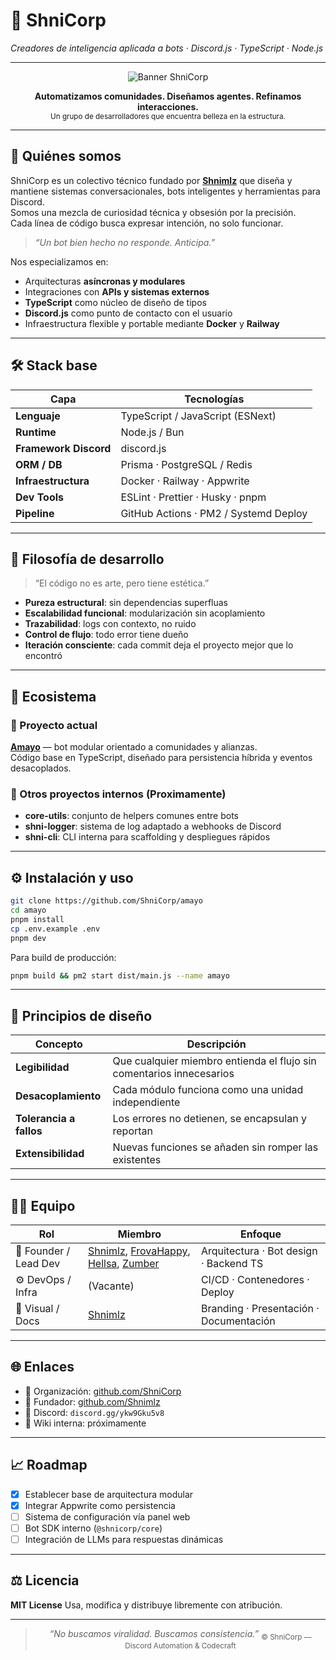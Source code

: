 
# 🧠 ShniCorp  
_Creadores de inteligencia aplicada a bots · Discord.js · TypeScript · Node.js_

---

<div align="center">

![Banner ShniCorp](https://i.imgur.com/0q06YRC.jpeg)

**Automatizamos comunidades. Diseñamos agentes. Refinamos interacciones.**  
<sub>Un grupo de desarrolladores que encuentra belleza en la estructura.</sub>

</div>

---

## 🧩 Quiénes somos

ShniCorp es un colectivo técnico fundado por [**Shnimlz**](https://github.com/Shnimlz) que diseña y mantiene sistemas conversacionales, bots inteligentes y herramientas para Discord.  
Somos una mezcla de curiosidad técnica y obsesión por la precisión.  
Cada línea de código busca expresar intención, no solo funcionar.

> _“Un bot bien hecho no responde. Anticipa.”_

Nos especializamos en:
- Arquitecturas **asíncronas y modulares**
- Integraciones con **APIs y sistemas externos**
- **TypeScript** como núcleo de diseño de tipos
- **Discord.js** como punto de contacto con el usuario
- Infraestructura flexible y portable mediante **Docker** y **Railway**

---

## 🛠 Stack base

| Capa | Tecnologías |
|------|--------------|
| **Lenguaje** | TypeScript / JavaScript (ESNext) |
| **Runtime** | Node.js / Bun |
| **Framework Discord** | discord.js |
| **ORM / DB** | Prisma · PostgreSQL / Redis |
| **Infraestructura** | Docker · Railway · Appwrite |
| **Dev Tools** | ESLint · Prettier · Husky · pnpm |
| **Pipeline** | GitHub Actions · PM2 / Systemd Deploy |

---

## 🧱 Filosofía de desarrollo

> “El código no es arte, pero tiene estética.”

- **Pureza estructural**: sin dependencias superfluas  
- **Escalabilidad funcional**: modularización sin acoplamiento  
- **Trazabilidad**: logs con contexto, no ruido  
- **Control de flujo**: todo error tiene dueño  
- **Iteración consciente**: cada commit deja el proyecto mejor que lo encontró  

---

## 🧬 Ecosistema

### 🚀 Proyecto actual
**[Amayo](https://github.com/ShniCorp/amayo)** — bot modular orientado a comunidades y alianzas.  
Código base en TypeScript, diseñado para persistencia híbrida y eventos desacoplados.  

### 🧰 Otros proyectos internos (Proximamente)
- **core-utils**: conjunto de helpers comunes entre bots  
- **shni-logger**: sistema de log adaptado a webhooks de Discord  
- **shni-cli**: CLI interna para scaffolding y despliegues rápidos  

---

## ⚙️ Instalación y uso

```bash
git clone https://github.com/ShniCorp/amayo
cd amayo
pnpm install
cp .env.example .env
pnpm dev
````

Para build de producción:

```bash
pnpm build && pm2 start dist/main.js --name amayo
```

---

## 🧠 Principios de diseño

| Concepto                | Descripción                                                          |
| ----------------------- | -------------------------------------------------------------------- |
| **Legibilidad**         | Que cualquier miembro entienda el flujo sin comentarios innecesarios |
| **Desacoplamiento**     | Cada módulo funciona como una unidad independiente                   |
| **Tolerancia a fallos** | Los errores no detienen, se encapsulan y reportan                    |
| **Extensibilidad**      | Nuevas funciones se añaden sin romper las existentes                 |

---

## 🧍‍♂️ Equipo

| Rol                   | Miembro                               | Enfoque                                 |
| --------------------- | ------------------------------------- | --------------------------------------- |
| 🧩 Founder / Lead Dev | [Shnimlz](https://github.com/Shnimlz), [FrovaHappy](https://github.com/FrovaHappy), [Hellsa](https://github.com/Hellsa), [Zumber](https://github.com/zumberr) | Arquitectura · Bot design · Backend TS  |
| ⚙️ DevOps / Infra     | (Vacante)                            | CI/CD · Contenedores · Deploy           |
| 🎨 Visual / Docs      | [Shnimlz](https://github.com/Shnimlz)                             | Branding · Presentación · Documentación |

---

## 🌐 Enlaces

* 🏢 Organización: [github.com/ShniCorp](https://github.com/ShniCorp)
* 👤 Fundador: [github.com/Shnimlz](https://github.com/Shnimlz)
* 💬 Discord: `discord.gg/ykw9Gku5v8`
* 🌱 Wiki interna: próximamente

---

## 📈 Roadmap

* [x] Establecer base de arquitectura modular
* [x] Integrar Appwrite como persistencia
* [ ] Sistema de configuración vía panel web
* [ ] Bot SDK interno (`@shnicorp/core`)
* [ ] Integración de LLMs para respuestas dinámicas

---

## ⚖️ Licencia

**MIT License**
Usa, modifica y distribuye libremente con atribución.

---

<div align="center">

> *“No buscamos viralidad. Buscamos consistencia.”*
> <sub>© ShniCorp — Discord Automation & Codecraft</sub>

</div>


